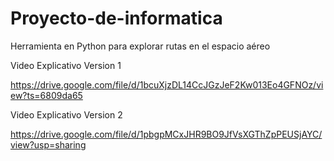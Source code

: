 # Proyecto-de-informatica
Herramienta en Python para explorar rutas en el espacio aéreo

Video Explicativo Version 1

https://drive.google.com/file/d/1bcuXjzDL14CcJGzJeF2Kw013Eo4GFNOz/view?ts=6809da65

Video Explicativo Version 2

https://drive.google.com/file/d/1pbgpMCxJHR9BO9JfVsXGThZpPEUSjAYC/view?usp=sharing
